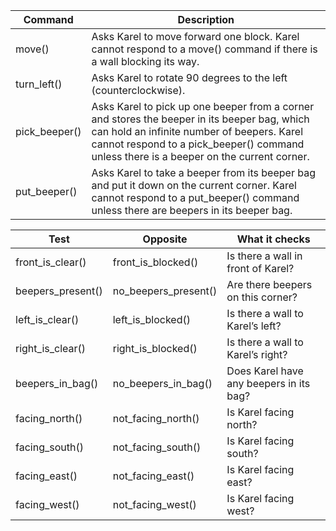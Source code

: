 

|Command|	Description|
|---|---|
|move()|	Asks Karel to move forward one block. Karel cannot respond to a move() command if there is a wall blocking its way.|
|turn_left()|	Asks Karel to rotate 90 degrees to the left (counterclockwise).|
|pick_beeper()|	Asks Karel to pick up one beeper from a corner and stores the beeper in its beeper bag, which can hold an infinite number of beepers. Karel cannot respond to a pick_beeper() command unless there is a beeper on the current corner.|
|put_beeper()|	Asks Karel to take a beeper from its beeper bag and put it down on the current corner. Karel cannot respond to a put_beeper() command unless there are beepers in its beeper bag.|



|Test|Opposite|What it checks|
|---|---|---|
|front_is_clear()	|front_is_blocked()	|Is there a wall in front of Karel?|
|beepers_present()	|no_beepers_present()	|Are there beepers on this corner?|
|left_is_clear()|	left_is_blocked()	|Is there a wall to Karel’s left?|
|right_is_clear()|	right_is_blocked()|	Is there a wall to Karel’s right?|
|beepers_in_bag()	|no_beepers_in_bag()|	Does Karel have any beepers in its bag?|
|facing_north()|	not_facing_north()|	Is Karel facing north?|
|facing_south()|	not_facing_south()	|Is Karel facing south?|
|facing_east()	|not_facing_east()|	Is Karel facing east?|
|facing_west()	|not_facing_west()|	Is Karel facing west?|
